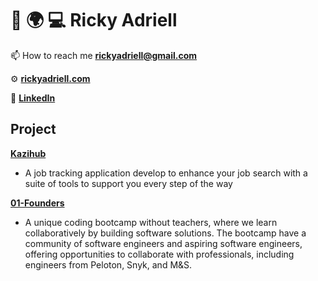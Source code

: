 # 🚗 🌍 💻 Ricky Adriell
📫 How to reach me **rickyadriell@gmail.com**

⚙️ [**rickyadriell.com**](https://rickyadriell.com)

🔗 [**LinkedIn**](https://www.linkedin.com/in/rickyadriell) 

## Project
[**Kazihub**](https://kazihub.co)
- A job tracking application develop to enhance your job search with a suite of tools to support you every step of the way

[**01-Founders**](https://github.com/rickyadriell/01-founder-projects)
- A unique coding bootcamp without teachers, where we learn collaboratively by building software solutions. The bootcamp have a community of software engineers and aspiring software engineers, offering opportunities to collaborate with professionals, including engineers from Peloton, Snyk, and M&S.
